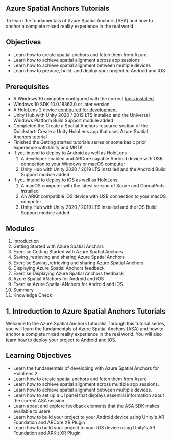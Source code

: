 ## Azure Spatial Anchors Tutorials

To learn the fundamentals of Azure Spatial <a herf = "https://azure.microsoft.com/en-us/services/spatial-anchors/"> Anchors (ASA) </a>and how to anchor a complete mixed reality experience in the real world. 

## Objectives

* Learn how to create spatial anchors and fetch them from Azure
* Learn how to achieve spatial alignment across app sessions
* Learn how to achieve spatial alignment between multiple devices
* Learn how to prepare, build, and deploy your project to Android and iOS

## Prerequisites

* A Windows 10 computer configured with the correct [tools installed](../../install-the-tools.md)
* Windows 10 SDK 10.0.18362.0 or later version
* A HoloLens 2 device [configured for development](../../platform-capabilities-and-apis/using-visual-studio.md#enabling-developer-mode)
* <a herf = "https://docs.unity3d.com/Manual/GettingStartedInstallingHub.html">Unity Hub</a> with Unity 2020 / 2019 LTS installed and the Universal Windows Platform Build Support module added
* Completed the Create a Spatial Anchors resource section of the Quickstart: Create a Unity HoloLens app that uses Azure Spatial Anchors tutorial
* Finished the Getting started tutorials series or some basic prior experience with Unity and MRTK
* If you intend to deploy to Android as well as HoloLens
  1. A developer enabled and ARCore capable Android device with USB connection to your Windows or macOS computer
  2. Unity Hub with Unity 2020 / 2019 LTS installed and the Android Build Support module added
* If you intend to deploy to iOS as well as HoloLens
  1. A macOS computer with the latest version of Xcode and CocoaPods installed
  2. An ARKit compatible iOS device with USB connection to your macOS computer
  3. Unity Hub with Unity 2020 / 2019 LTS installed and the iOS Build Support module added

## Modules 

1. Introduction
2. Getting Started with Azure Spatial Anchors 
3. Exercise:Getting Started with Azure Spatial Anchors
4. Saving ,retrieving and sharing Azure Spatial Anchors
5. Exercise:Saving ,retrieving and sharing Azure Spatial Anchors
6. Displaying Azure Spatial Anchors feedback
7. Exercise:Displaying Azure Spatial Anchors feedback
8. Azure Spatial ANchors for Android and iOS
9. Exercise:Azure Spatial ANchors for Android and iOS
10. Summary
11. Knowledge Check


## 1. Introduction to Azure Spatial Anchors Tutorials 

Welcome to the Azure Spatial Anchors tutorials! Through this tutorial series, you will learn the fundamentals of Azure Spatial Anchors (ASA) and how to anchor a complete mixed reality experience in the real world. You will also learn how to deploy your project to Android and iOS.

## Learning Objectives 

* Learn the fundamentals of developing with Azure Spatial Anchors for HoloLens 2
* Learn how to create spatial anchors and fetch them from Azure
* Learn how to achieve spatial alignment across multiple app sessions.
* Learn how to achieve spatial alignment between multiple devices.
* Learn how to set up a UI panel that displays essential information about the current ASA session
* Learn about and explore feedback elements that the ASA SDK makes available to users
* Learn how to build your project to your Android device using Unity's AR Foundation and ARCore XR Plugin
* Learn how to build your project to your iOS device using Unity's AR Foundation and ARKit XR Plugin